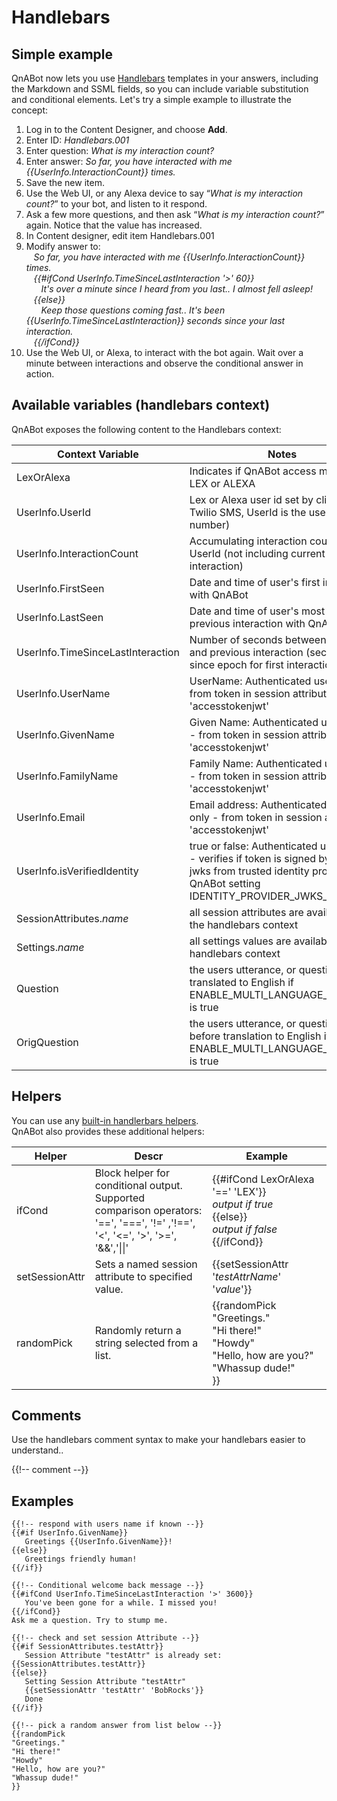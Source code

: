 # Handlebars

## Simple example

QnABot now lets you use [Handlebars](https://handlebarsjs.com/) templates in your answers, including the Markdown and SSML fields, so you can include variable substitution and conditional elements. Let's try a simple example to illustrate the concept:

1. Log in to the Content Designer, and choose **Add**.
1. Enter ID: *Handlebars.001*
1. Enter question: *What is my interaction count?*
1. Enter answer: *So far, you have interacted with me {{UserInfo.InteractionCount}} times.*
1. Save the new item.
1. Use the Web UI, or any Alexa device to say “*What is my interaction count?*” to your bot, and listen to it respond. 
1. Ask a few more questions, and then ask “*What is my interaction count?*” again. Notice that the value has increased.
1. In Content designer, edit item Handlebars.001
1. Modify answer to:      
   _So far, you have interacted with me {{UserInfo.InteractionCount}} times.   
   {{#ifCond UserInfo.TimeSinceLastInteraction '>' 60}}   
      It's over a minute since I heard from you last.. I almost fell asleep!   
   {{else}}   
      Keep those questions coming fast.. It's been {{UserInfo.TimeSinceLastInteraction}} seconds since your last interaction.   
   {{/ifCond}}_   
1. Use the Web UI, or Alexa, to interact with the bot again. Wait over a minute between interactions and observe the conditional answer in action.

## Available variables (handlebars context)
QnABot exposes the following content to the Handlebars context:

|Context Variable                  | Notes                                                                                          |
|----------------------------------|------------------------------------------------------------------------------------------------|
|LexOrAlexa                        | Indicates if QnABot access method is LEX or ALEXA
|UserInfo.UserId                   | Lex or Alexa user id set by client (For Twilio SMS, UserId is the user's phone number) |
|UserInfo.InteractionCount         | Accumulating interaction count for UserId (not including current interaction) |
|UserInfo.FirstSeen                | Date and time of user's first interaction with QnABot |
|UserInfo.LastSeen                 | Date and time of user's most recent previous interaction with QnABot |
|UserInfo.TimeSinceLastInteraction | Number of seconds between current and previous interaction (seconds since epoch for first interaction) |
|UserInfo.UserName                 | UserName: Authenticated users only - from token in session attribute 'accesstokenjwt' |
|UserInfo.GivenName                | Given Name: Authenticated users only - from token in session attribute 'accesstokenjwt' |
|UserInfo.FamilyName               | Family Name: Authenticated users only - from token in session attribute 'accesstokenjwt' |
|UserInfo.Email                    | Email address: Authenticated users only - from token in session attribute 'accesstokenjwt' |
|UserInfo.isVerifiedIdentity       | true or false: Authenticated users only - verifies if token is signed by key in jwks from trusted identity provider per QnABot setting IDENTITY\_PROVIDER\_JWKS\_URLS |
|SessionAttributes._name_          | all session attributes are available to the handlebars context |
|Settings._name_                   | all settings values are available to the handlebars context |
|Question                          | the users utterance, or question - translated to English if ENABLE\_MULTI\_LANGUAGE\_SUPPORT is true |
|OrigQuestion                      | the users utterance, or question - before translation to English if ENABLE\_MULTI\_LANGUAGE\_SUPPORT is true |


## Helpers
You can use any [built-in handlerbars helpers](https://handlebarsjs.com/guide/builtin-helpers.html).  
QnABot also provides these additional helpers:

|Helper                  | Descr                                      | Example                                                                                     |
|------------------------|--------------------------------------------|---------------------------------------------------------------------------------------------|
|ifCond                  | Block helper for conditional output.<br>Supported comparison operators:<br>'==', '===', '!=' ,'!==', '<', '<=', '>', '>=', '&&','&#124;&#124;' |{{#ifCond LexOrAlexa '==' 'LEX'}}<br>_output if true_<br>{{else}}<br>_output if false_<br>{{/ifCond}}<br> |
|setSessionAttr          | Sets a named session attribute to specified value. | {{setSessionAttr '_testAttrName_' '_value_'}} |
|randomPick              | Randomly return a string selected from a list. | {{randomPick<br>"Greetings."<br>"Hi there!"<br>"Howdy"<br>"Hello, how are you?"<br>"Whassup dude!"<br>}}|

## Comments
Use the handlebars comment syntax to make your handlebars easier to understand..
  
{{!-- comment --}}

## Examples  

```
{{!-- respond with users name if known --}}
{{#if UserInfo.GivenName}}
   Greetings {{UserInfo.GivenName}}! 
{{else}}
   Greetings friendly human! 
{{/if}}

{{!-- Conditional welcome back message --}}
{{#ifCond UserInfo.TimeSinceLastInteraction '>' 3600}}
   You've been gone for a while. I missed you!
{{/ifCond}}
Ask me a question. Try to stump me. 

{{!-- check and set session Attribute --}}
{{#if SessionAttributes.testAttr}}
   Session Attribute "testAttr" is already set: {{SessionAttributes.testAttr}}
{{else}}
   Setting Session Attribute "testAttr" 
   {{setSessionAttr 'testAttr' 'BobRocks'}}
   Done
{{/if}}

{{!-- pick a random answer from list below --}}
{{randomPick 
"Greetings." 
"Hi there!" 
"Howdy"
"Hello, how are you?"
"Whassup dude!"
}}
```

